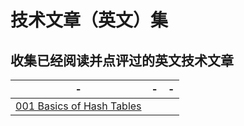 # 技术文章（英文）集
## 收集已经阅读并点评过的英文技术文章
|- |- |- | 
|------------ | ------------- | ------------|
|[001 Basics of Hash Tables](./001_Basics_of_Hash_Tables) | | |
